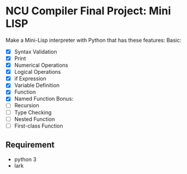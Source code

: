 # NCU Compiler Final Project: Mini LISP
Make a Mini-Lisp interpreter with Python that has these features:
Basic:
- [x] Syntax Validation
- [x] Print
- [x] Numerical Operations
- [x] Logical Operations
- [x] if Expression
- [x] Variable Definition
- [x] Function
- [x] Named Function
Bonus:
- [ ] Recursion
- [ ] Type Checking
- [ ] Nested Function
- [ ] First-class Function

## Requirement
* python 3
* lark

